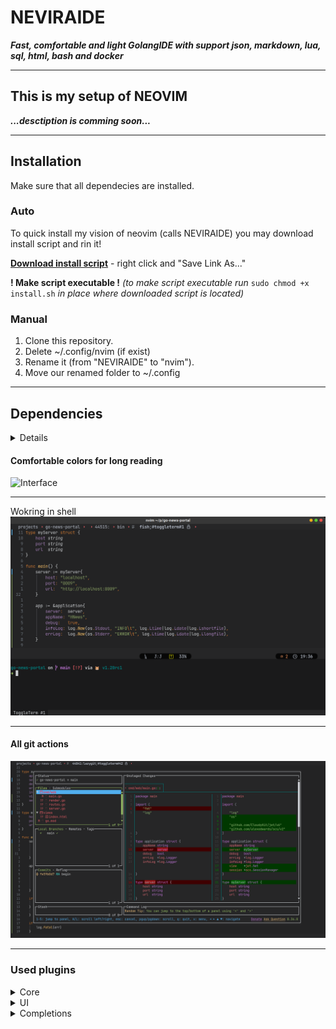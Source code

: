 # NEVIRAIDE
***Fast, comfortable and light GolangIDE with support json, markdown, lua, sql, html, bash and docker***
___
## This is my setup of NEOVIM
***...desctiption is comming soon...***
___
## Installation
Make sure that all dependecies are installed.
###  Auto
To quick install my vision of neovim (calls NEVIRAIDE) you may download install script and rin it!

**[Download install script](https://github.com/RAprogramm/NEVIRAIDE/blob/golangIDE/install.sh)** - right click and "Save Link As..."

**! Make script executable !** *(to make script executable run* `sudo chmod +x install.sh` *in place where downloaded script is located)*

### Manual
1. Clone this repository.
3. Delete ~/.config/nvim (if exist)
2. Rename it (from "NEVIRAIDE" to "nvim").
4. Move our renamed folder to ~/.config 
___
## Dependencies
<details>
- fd *(search in filesystem)*
- ripgrep *(search in text)*
- npm *(install dependecies)*
- unzip *(install dependecies)*
- lazygit *(working with git)*
- nonicons *(font for icons)*
- delta *(pretty look git diff)*
</details>


#### Comfortable colors for long reading
![Interface](https://github.com/RAprogramm/NEVIRAIDE/blob/golangIDE/neviraide_screens/interface.png)
___
Wokring in shell
![Terminal](./neviraide_screens/terminal.png)
___
#### All git actions
![Lazygit](./neviraide_screens/lazygit.png)
___
### Used plugins

<details>
<summary>Core</summary>

- [Lazy]() - plugin manager
- [Plenary](https://github.com/nvim-lua/plenary.nvim) - plugin for async 
- [Telescope](https://github.com/nvim-telescope/telescope.nvim) - is very powerfull feature
</details>

<details>
<summary>UI</summary>

- [Lualine]() - status line, winbar and tabline
- [Devicons](https://github.com/nvim-tree/nvim-web-devicons) - icons
- [Nonicons]() - outlined icons
- [Indent-blankline](https://github.com/lukas-reineke/indent-blankline.nvim) - indent guides
- [Notify](https://github.com/rcarriga/nvim-notify) - notification manager
- [DAP-UI](https://github.com/rcarriga/nvim-dap-ui) - a UI for nvim-dap
- [DAP-ghosttext](https://github.com/rcarriga/nvim-dap-ui) - a ghost text for nvim-dap
- [NoICE]() - klsadflkahsdlk
</details>

<details>
<summary>Completions</summary>

- [cmp]()
- [Luasnip](https://github.com/L3MON4D3/LuaSnip)
</details>

